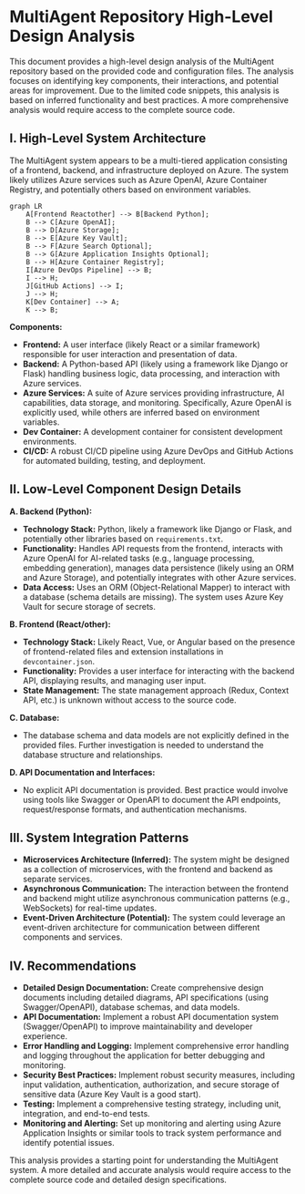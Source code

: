 # MultiAgent Repository High-Level Design Analysis

This document provides a high-level design analysis of the MultiAgent repository based on the provided code and configuration files.  The analysis focuses on identifying key components, their interactions, and potential areas for improvement.  Due to the limited code snippets, this analysis is based on inferred functionality and best practices.  A more comprehensive analysis would require access to the complete source code.

## I. High-Level System Architecture

The MultiAgent system appears to be a multi-tiered application consisting of a frontend, backend, and infrastructure deployed on Azure.  The system likely utilizes Azure services such as Azure OpenAI, Azure Container Registry, and potentially others based on environment variables.

```mermaid
graph LR
    A[Frontend Reactother] --> B[Backend Python];
    B --> C[Azure OpenAI];
    B --> D[Azure Storage];
    B --> E[Azure Key Vault];
    B --> F[Azure Search Optional];
    B --> G[Azure Application Insights Optional];
    B --> H[Azure Container Registry];
    I[Azure DevOps Pipeline] --> B;
    I --> H;
    J[GitHub Actions] --> I;
    J --> H;
    K[Dev Container] --> A;
    K --> B;
```

**Components:**

* **Frontend:** A user interface (likely React or a similar framework) responsible for user interaction and presentation of data.
* **Backend:** A Python-based API (likely using a framework like Django or Flask) handling business logic, data processing, and interaction with Azure services.
* **Azure Services:**  A suite of Azure services providing infrastructure, AI capabilities, data storage, and monitoring.  Specifically, Azure OpenAI is explicitly used, while others are inferred based on environment variables.
* **Dev Container:** A development container for consistent development environments.
* **CI/CD:**  A robust CI/CD pipeline using Azure DevOps and GitHub Actions for automated building, testing, and deployment.


## II. Low-Level Component Design Details

**A. Backend (Python):**

*   **Technology Stack:** Python, likely a framework like Django or Flask, and potentially other libraries based on `requirements.txt`.
*   **Functionality:**  Handles API requests from the frontend, interacts with Azure OpenAI for AI-related tasks (e.g., language processing, embedding generation), manages data persistence (likely using an ORM and Azure Storage), and potentially integrates with other Azure services.
*   **Data Access:**  Uses an ORM (Object-Relational Mapper) to interact with a database (schema details are missing).  The system uses Azure Key Vault for secure storage of secrets.

**B. Frontend (React/other):**

*   **Technology Stack:**  Likely React, Vue, or Angular based on the presence of frontend-related files and extension installations in `devcontainer.json`.
*   **Functionality:**  Provides a user interface for interacting with the backend API, displaying results, and managing user input.
*   **State Management:**  The state management approach (Redux, Context API, etc.) is unknown without access to the source code.

**C. Database:**

*   The database schema and data models are not explicitly defined in the provided files.  Further investigation is needed to understand the database structure and relationships.

**D. API Documentation and Interfaces:**

*   No explicit API documentation is provided.  Best practice would involve using tools like Swagger or OpenAPI to document the API endpoints, request/response formats, and authentication mechanisms.


## III. System Integration Patterns

*   **Microservices Architecture (Inferred):** The system might be designed as a collection of microservices, with the frontend and backend as separate services.
*   **Asynchronous Communication:**  The interaction between the frontend and backend might utilize asynchronous communication patterns (e.g., WebSockets) for real-time updates.
*   **Event-Driven Architecture (Potential):**  The system could leverage an event-driven architecture for communication between different components and services.


## IV. Recommendations

*   **Detailed Design Documentation:** Create comprehensive design documents including detailed diagrams, API specifications (using Swagger/OpenAPI), database schemas, and data models.
*   **API Documentation:** Implement a robust API documentation system (Swagger/OpenAPI) to improve maintainability and developer experience.
*   **Error Handling and Logging:**  Implement comprehensive error handling and logging throughout the application for better debugging and monitoring.
*   **Security Best Practices:**  Implement robust security measures, including input validation, authentication, authorization, and secure storage of sensitive data (Azure Key Vault is a good start).
*   **Testing:**  Implement a comprehensive testing strategy, including unit, integration, and end-to-end tests.
*   **Monitoring and Alerting:**  Set up monitoring and alerting using Azure Application Insights or similar tools to track system performance and identify potential issues.


This analysis provides a starting point for understanding the MultiAgent system.  A more detailed and accurate analysis would require access to the complete source code and detailed design specifications.
